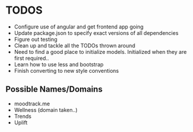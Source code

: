 TODOS
=====
- Configure use of angular and get frontend app going
- Update package.json to specify exact versions of all dependencies
- Figure out testing
- Clean up and tackle all the TODOs thrown around
- Need to find a good place to initialize models. Initialized when they are first required..
- Learn how to use less and bootstrap
- Finish converting to new style conventions

Possible Names/Domains
--------------
- moodtrack.me
- Wellness (domain taken..)
- Trends
- Uplift

